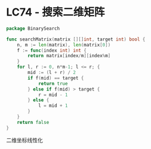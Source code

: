 # LC74 - 搜索二维矩阵

```go title="SearchA2DMatrix.go" linenums="1"
package BinarySearch

func searchMatrix(matrix [][]int, target int) bool {
	n, m := len(matrix), len(matrix[0])
	f := func(index int) int {
		return matrix[index/m][index%m]
	}
	for l, r := 0, n*m-1; l <= r; {
		mid := (l + r) / 2
		if f(mid) == target {
			return true
		} else if f(mid) > target {
			r = mid - 1
		} else {
			l = mid + 1
		}
	}
	return false
}
```

二维坐标线性化